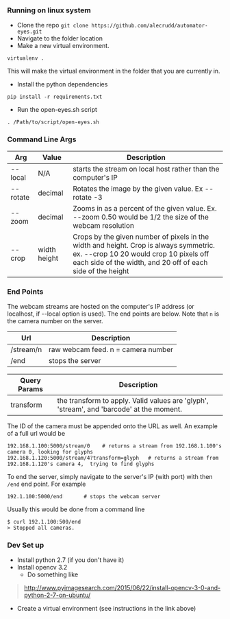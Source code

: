 

### Running on linux system
* Clone the repo
` git clone https://github.com/alecrudd/automator-eyes.git `
* Navigate to the folder location
* Make a new virtual environment.
```
virtualenv .
```
This will make the virtual environment in the folder that you are currently in.
* Install the python dependencies
```
pip install -r requirements.txt
```
 * Run the open-eyes.sh script
 ```
 . /Path/to/script/open-eyes.sh
 ```

### Command Line Args
Arg               | Value      | Description
----------------- | ---------- | -------
--local           | N/A        | starts the stream on local host rather than the computer's IP
--rotate          | decimal    | Rotates the image by the given value. Ex --rotate -3
--zoom            | decimal    | Zooms in as a percent of the given value. Ex. --zoom 0.50 would be 1/2 the size of the webcam resolution
--crop            | width height | Crops by the given number of pixels in the width and height. Crop is always symmetric. ex. --crop 10 20 would crop 10 pixels off each side of the width, and 20 off of each side of the height

### End Points

The webcam streams are hosted on the computer's IP address (or localhost, if --local option is used). The end points are below. Note that ` n ` is the camera number on the server.

Url | Description
-------------- | -------
/stream/n      | raw webcam feed. n = camera number
/end           | stops the server

Query Params   | Description
-------------  | -------------
transform      | the transform to apply. Valid values are 'glyph', 'stream', and 'barcode' at the moment.

The ID of the camera must be appended onto the URL as well. An example of a full url would be
```
192.168.1.100:5000/stream/0    # returns a stream from 192.168.1.100's camera 0, looking for glyphs
192.168.1.120:5000/stream/4?transform=glyph   # returns a stream from 192.168.1.120's camera 4,  trying to find glyphs
```

To end the server, simply navigate to the server's IP (with port) with then ` /end ` end point.
For example
```
192.1.100:5000/end       # stops the webcam server
```
Usually this would be done from a command line
```
$ curl 192.1.100:500/end
> Stopped all cameras.
```

### Dev Set up
* Install python 2.7 (if you don't have it)
* Install opencv 3.2
  * Do something like
> http://www.pyimagesearch.com/2015/06/22/install-opencv-3-0-and-python-2-7-on-ubuntu/
* Create a virtual environment (see instructions in the link above)
